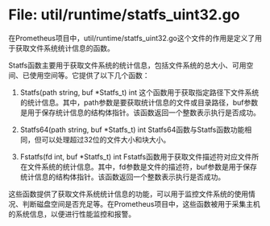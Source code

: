 # File: util/runtime/statfs_uint32.go

在Prometheus项目中，util/runtime/statfs_uint32.go这个文件的作用是定义了用于获取文件系统统计信息的函数。

Statfs函数主要用于获取文件系统的统计信息，包括文件系统的总大小、可用空间、已使用空间等。它提供了以下几个函数：

1. Statfs(path string, buf *Statfs_t) int
   这个函数用于获取指定路径下文件系统的统计信息。其中，path参数是要获取统计信息的文件或目录路径，buf参数是用于保存统计信息的结构体指针。该函数返回一个整数表示执行是否成功。

2. Statfs64(path string, buf *Statfs_t) int
   Statfs64函数与Statfs函数功能相同，但可以处理超过32位的文件大小和块大小。

3. Fstatfs(fd int, buf *Statfs_t) int
   Fstatfs函数用于获取文件描述符对应文件所在文件系统的统计信息。其中，fd参数是文件的描述符，buf参数是用于保存统计信息的结构体指针。该函数返回一个整数表示执行是否成功。

这些函数提供了获取文件系统统计信息的功能，可以用于监控文件系统的使用情况、判断磁盘空间是否充足等。在Prometheus项目中，这些函数被用于采集主机的系统信息，以便进行性能监控和报警。

